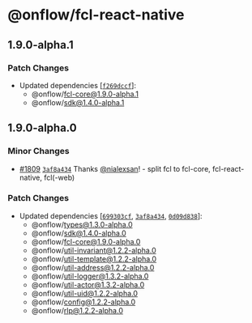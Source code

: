 # @onflow/fcl-react-native

## 1.9.0-alpha.1

### Patch Changes

- Updated dependencies [[`f269dccf`](https://github.com/onflow/fcl-js/commit/f269dccf8806b334efe2d84d3d03ceae7bc110fc)]:
  - @onflow/fcl-core@1.9.0-alpha.1
  - @onflow/sdk@1.4.0-alpha.1

## 1.9.0-alpha.0

### Minor Changes

- [#1809](https://github.com/onflow/fcl-js/pull/1809) [`3af8a434`](https://github.com/onflow/fcl-js/commit/3af8a434b7b1238e44b6aa56f335c6d3d787cd21) Thanks [@nialexsan](https://github.com/nialexsan)! - split fcl to fcl-core, fcl-react-native, fcl(-web)

### Patch Changes

- Updated dependencies [[`699303cf`](https://github.com/onflow/fcl-js/commit/699303cfd5e0545267632c9236f8c91833ce1259), [`3af8a434`](https://github.com/onflow/fcl-js/commit/3af8a434b7b1238e44b6aa56f335c6d3d787cd21), [`0d09d838`](https://github.com/onflow/fcl-js/commit/0d09d8386c2fc472833df7152467d477f36dddc4)]:
  - @onflow/types@1.3.0-alpha.0
  - @onflow/sdk@1.4.0-alpha.0
  - @onflow/fcl-core@1.9.0-alpha.0
  - @onflow/util-invariant@1.2.2-alpha.0
  - @onflow/util-template@1.2.2-alpha.0
  - @onflow/util-address@1.2.2-alpha.0
  - @onflow/util-logger@1.3.2-alpha.0
  - @onflow/util-actor@1.3.2-alpha.0
  - @onflow/util-uid@1.2.2-alpha.0
  - @onflow/config@1.2.2-alpha.0
  - @onflow/rlp@1.2.2-alpha.0
